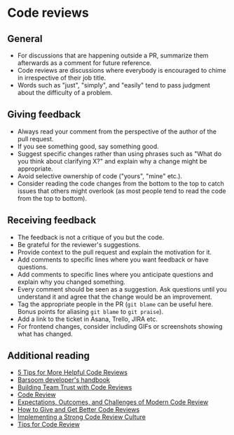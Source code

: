 # Code reviews
## General
- For discussions that are happening outside a PR, summarize them afterwards as
  a comment for future reference.
- Code reviews are discussions where everybody is encouraged to chime in
  irrespective of their job title.
- Words such as "just", "simply", and "easily" tend to pass judgment about the
  difficulty of a problem.

## Giving feedback
- Always read your comment from the perspective of the author of the pull
  request.
- If you see something good, say something good.
- Suggest specific changes rather than using phrases such as "What do you think
  about clarifying X?" and explain why a change might be appropriate.
- Avoid selective ownership of code ("yours", "mine" etc.).
- Consider reading the code changes from the bottom to the top to catch issues
  that others might overlook (as most people tend to read the code from the
  top to bottom).

## Receiving feedback
- The feedback is not a critique of you but the code. 
- Be grateful for the reviewer's suggestions.
- Provide context to the pull request and explain the motivation for it.
- Add comments to specific lines where you want feedback or have questions.
- Add comments to specific lines where you anticipate questions and explain why
  you changed something.
- Every comment should be seen as a suggestion. Ask questions until you
  understand it and agree that the change would be an improvement.
- Tag the appropriate people in the PR (`git blame` can be useful here. Bonus
  points for aliasing `git blame` to `git praise`).
- Add a link to the ticket in Asana, Trello, JIRA etc.
- For frontend changes, consider including GIFs or screenshots showing what has
  changed.

## Additional reading
- [5 Tips for More Helpful Code Reviews](https://thoughtbot.com/blog/five-tips-for-more-helpful-code-reviews)
- [Barsoom developer's handbook](https://github.com/barsoom/devbook)
- [Building Team Trust with Code Reviews](https://mpgarate.com/2020/05/27/building-trust-with-code-reviews.html)
- [Code Review](https://github.com/thoughtbot/guides/tree/master/code-review)
- [Expectations, Outcomes, and Challenges of Modern Code Review](https://www.microsoft.com/en-us/research/wp-content/uploads/2016/02/ICSE202013-codereview.pdf)
- [How to Give and Get Better Code Reviews](https://hackernoon.com/how-to-give-and-get-better-code-reviews-e011c3cda55e)
- [Implementing a Strong Code Review Culture](https://www.youtube.com/watch?v=PJjmw9TRB7s)
- [Tips for Code Review](https://thoughtbot.com/upcase/videos/tips-for-code-review)
